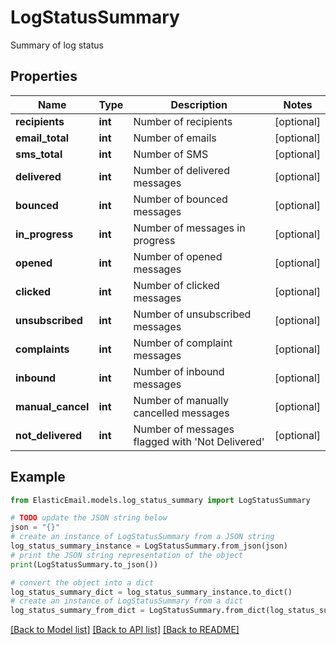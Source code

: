 # LogStatusSummary

Summary of log status

## Properties

Name | Type | Description | Notes
------------ | ------------- | ------------- | -------------
**recipients** | **int** | Number of recipients | [optional] 
**email_total** | **int** | Number of emails | [optional] 
**sms_total** | **int** | Number of SMS | [optional] 
**delivered** | **int** | Number of delivered messages | [optional] 
**bounced** | **int** | Number of bounced messages | [optional] 
**in_progress** | **int** | Number of messages in progress | [optional] 
**opened** | **int** | Number of opened messages | [optional] 
**clicked** | **int** | Number of clicked messages | [optional] 
**unsubscribed** | **int** | Number of unsubscribed messages | [optional] 
**complaints** | **int** | Number of complaint messages | [optional] 
**inbound** | **int** | Number of inbound messages | [optional] 
**manual_cancel** | **int** | Number of manually cancelled messages | [optional] 
**not_delivered** | **int** | Number of messages flagged with &#39;Not Delivered&#39; | [optional] 

## Example

```python
from ElasticEmail.models.log_status_summary import LogStatusSummary

# TODO update the JSON string below
json = "{}"
# create an instance of LogStatusSummary from a JSON string
log_status_summary_instance = LogStatusSummary.from_json(json)
# print the JSON string representation of the object
print(LogStatusSummary.to_json())

# convert the object into a dict
log_status_summary_dict = log_status_summary_instance.to_dict()
# create an instance of LogStatusSummary from a dict
log_status_summary_from_dict = LogStatusSummary.from_dict(log_status_summary_dict)
```
[[Back to Model list]](../README.md#documentation-for-models) [[Back to API list]](../README.md#documentation-for-api-endpoints) [[Back to README]](../README.md)


